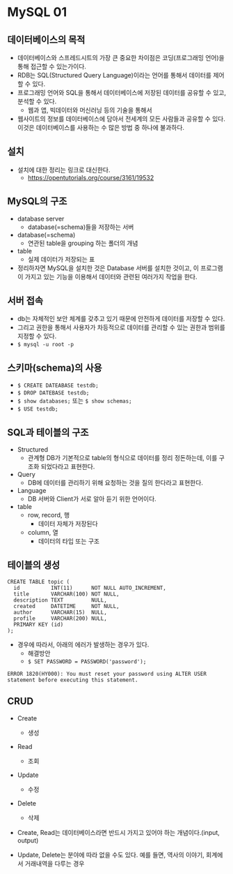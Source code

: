# MySQL 01

## 데이터베이스의 목적

* 데이터베이스와 스프레드시트의 가장 큰 중요한 차이점은 코딩(프로그래밍 언어)을 통해 접근할 수 있는가이다.
* RDB는 SQL(Structured Query Language)이라는 언어를 통해서 데이터를 제어할 수 있다.
* 프로그래밍 언어와 SQL을 통해서 데이터베이스에 저장된 데이터를 공유할 수 있고, 분석할 수 있다.
  * 웹과 앱, 빅데이터와 머신러닝 등의 기술을 통해서
* 웹사이트의 정보를 데이터베이스에 담아서 전세계의 모든 사람들과 공유할 수 있다. 이것은 데이터베이스를 사용하는 수 많은 방법 중 하나에 불과하다.

## 설치

* 설치에 대한 정리는 링크로 대신한다.
  * https://opentutorials.org/course/3161/19532

## MySQL의 구조

* database server
  * database(=schema)들을 저장하는 서버
* database(=schema)
  * 연관된 table을 grouping 하는 폴더의 개념
* table
  * 실제 데이터가 저장되는 표
* 정리하자면 MySQL을 설치한 것은 Database 서버를 설치한 것이고, 이 프로그램이 가지고 있는 기능을 이용해서 데이터와 관련된 여러가지 작업을 한다.

## 서버 접속

* db는 자체적인 보안 체계를 갖추고 있기 때문에 안전하게 데이터를 저장할 수 있다.
* 그리고 권한을 통해서 사용자가 차등적으로 데이터를 관리할 수 있는 권한과 범위를 지정할 수 있다.
* `$ mysql -u root -p`

## 스키마(schema)의 사용

* `$ CREATE DATEABASE testdb;`
* `$ DROP DATEBASE testdb;`
* `$ show databases;` 또는 `$ show schemas;`
* `$ USE testdb;`

## SQL과 테이블의 구조

* Structured
  * 관계형 DB가 기본적으로 table의 형식으로 데이터를 정리 정돈하는데, 이를 구조화 되었다라고 표현한다.
* Query
  * DB에 데이터를 관리하기 위해 요청하는 것을 질의 한다라고 표현한다.
* Language
  * DB 서버와 Client가 서로 알아 듣기 위한 언어이다.
* table
  * row, record, 행
    * 데이터 자체가 저장된다
  * column, 열
    * 데이터의 타입 또는 구조

## 테이블의 생성

```mysql
CREATE TABLE topic (
  id          INT(11)      NOT NULL AUTO_INCREMENT,
  title       VARCHAR(100) NOT NULL,
  description TEXT         NULL,
  created     DATETIME     NOT NULL,
  author      VARCHAR(15)  NULL,
  profile     VARCHAR(200) NULL,
  PRIMARY KEY (id)
);
```

* 경우에 따라서, 아래의 에러가 발생하는 경우가 있다.
  * 해결방안
  * `$ SET PASSWORD = PASSWORD('password');`

```shell
ERROR 1820(HY000): You must reset your password using ALTER USER statement before executing this statement.
```

## CRUD

* Create
  * 생성
* Read
  * 조회

* Update
  * 수정
* Delete
  * 삭제
* Create, Read는 데이터베이스라면 반드시 가지고 있어야 하는 개념이다.(input, output)
* Update, Delete는 분야에 따라 없을 수도 있다. 예를 들면, 역사의 이야기, 회계에서 거래내역을 다루는 경우